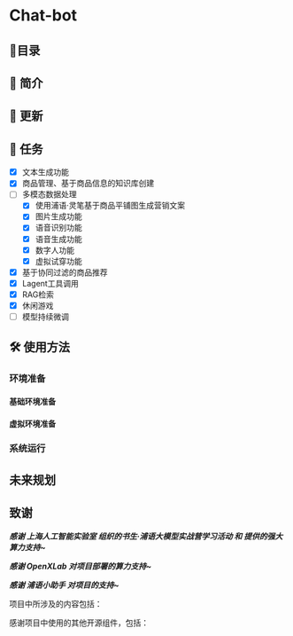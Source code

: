 # Chat-bot

## 📝目录


## 📖 简介



## 🚀 更新




## 🧾 任务

- [x] 文本生成功能
- [x] 商品管理、基于商品信息的知识库创建
- [ ] 多模态数据处理
  - [x] 使用浦语·灵笔基于商品平铺图生成营销文案
  - [x] 图片生成功能
  - [x] 语音识别功能
  - [x] 语音生成功能
  - [x] 数字人功能
  - [x] 虚拟试穿功能
- [x] 基于协同过滤的商品推荐
- [x] Lagent工具调用
- [x] RAG检索
- [x] 休闲游戏
- [ ] 模型持续微调

## 🛠️ 使用方法

### 环境准备

#### 基础环境准备


#### 虚拟环境准备



### 系统运行



## 未来规划



## 致谢

***感谢 上海人工智能实验室 组织的书生·浦语大模型实战营学习活动 和 提供的强大算力支持~***

***感谢 OpenXLab 对项目部署的算力支持~***

***感谢 浦语小助手 对项目的支持~***

项目中所涉及的内容包括：



感谢项目中使用的其他开源组件，包括：


